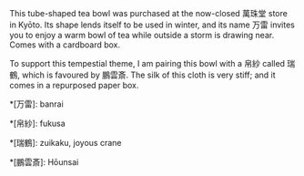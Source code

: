 This tube-shaped tea bowl was purchased at the now-closed 萬珠堂 store in Kyōto. Its shape lends itself to be used in winter, and its name 万雷 invites you to enjoy a warm bowl of tea while outside a storm is drawing near. Comes with a cardboard box.

To support this tempestial theme, I am pairing this bowl with a 帛紗 called 瑞鶴, which is favoured by 鵬雲斎. The silk of this cloth is very stiff; and it comes in a repurposed paper box.

*[万雷]: banrai

*[帛紗]: fukusa

*[瑞鶴]: zuikaku, joyous crane

*[鵬雲斎]: Hōunsai
